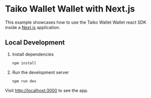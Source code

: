 # Taiko Wallet Wallet with Next.js

This example showcases how to use the Taiko Wallet Wallet react SDK inside a [Next.js](https://nextjs.org/) application.

## Local Development
1. Install dependencies

   ```bash
   npm install
   ```

2. Run the development server

   ```bash
   npm run dev
   ```

Visit [http://localhost:3000](http://localhost:3000) to see the app.
